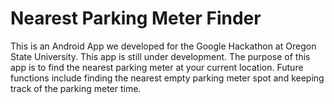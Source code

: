 Nearest Parking Meter Finder
==========

This is an Android App we developed for the Google Hackathon at Oregon State University. This app is still under development. The purpose of this app is to find the nearest parking meter at your current location. Future functions include finding the nearest empty parking meter spot and keeping track of the parking meter time.
